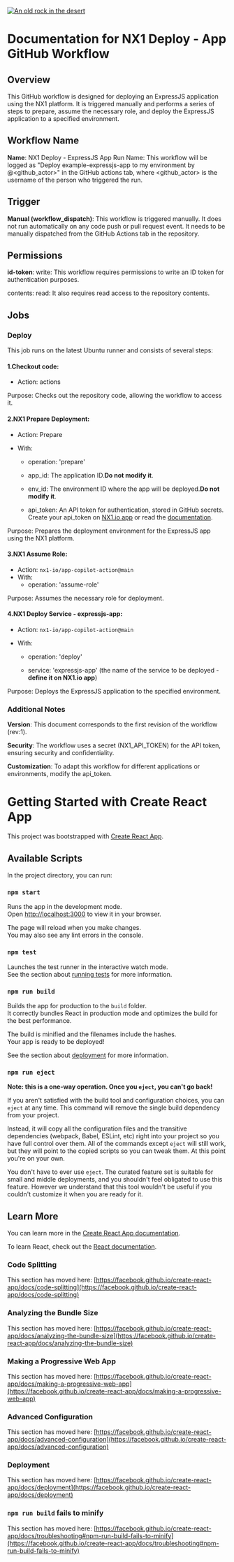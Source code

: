 [![An old rock in the desert](https://assets-global.website-files.com/64c733db66ebf722f72bea5f/659b56a81b3593da28afb1f0_nx1-logo.svg "NX1.io")](https://nx1.io)


# Documentation for NX1 Deploy - App GitHub Workflow

## Overview
This GitHub workflow is designed for deploying an ExpressJS application using the NX1 platform. It is triggered manually and performs a series of steps to prepare, assume the necessary role, and deploy the ExpressJS application to a specified environment.

## Workflow Name

**Name**: NX1 Deploy - ExpressJS App
Run Name: This workflow will be logged as "Deploy example-expressjs-app to my environment by @<github_actor>" in the GitHub actions tab, where <github_actor> is the username of the person who triggered the run.

## Trigger

**Manual (workflow_dispatch)**: This workflow is triggered manually. It does not run automatically on any code push or pull request event. It needs to be manually dispatched from the GitHub Actions tab in the repository.

## Permissions

**id-token**: write: This workflow requires permissions to write an ID token for authentication purposes.

contents: read: It also requires read access to the repository contents.

## Jobs

### Deploy

This job runs on the latest Ubuntu runner and consists of several steps:

#### 1.**Checkout code**:

- Action: actions

Purpose: Checks out the repository code, allowing the workflow to access it.

#### 2.**NX1 Prepare Deployment**:

- Action: Prepare
- With:

    - operation: 'prepare'

    - app_id: The application ID.**Do not modify it**.

    - env_id: The environment ID where the app will be deployed.**Do not modify it**. 

    - api_token: An API token for authentication, stored in GitHub secrets. Create your api_token on [NX1.io app](https://app.nx1.io/) or read the [documentation](https://docs.nx1.io/).

Purpose: Prepares the deployment environment for the ExpressJS app using the NX1 platform.

#### 3.**NX1 Assume Role**:

- Action: `nx1-io/app-copilot-action@main`
- With:
    - operation: 'assume-role'

Purpose: Assumes the necessary role for deployment.

#### 4.**NX1 Deploy Service - expressjs-app**:

- Action: `nx1-io/app-copilot-action@main`
- With:

    - operation: 'deploy'

    - service: 'expressjs-app' (the name of the service to be deployed -**define it on NX1.io app**)

Purpose: Deploys the ExpressJS application to the specified environment.

### Additional Notes

**Version**: This document corresponds to the first revision of the workflow (rev:1).

**Security**: The workflow uses a secret (NX1_API_TOKEN) for the API token, ensuring security and confidentiality.

**Customization**: To adapt this workflow for different applications or environments, modify the api_token.



# Getting Started with Create React App

This project was bootstrapped with [Create React App](https://github.com/facebook/create-react-app).

## Available Scripts

In the project directory, you can run:

### `npm start`

Runs the app in the development mode.\
Open [http://localhost:3000](http://localhost:3000) to view it in your browser.

The page will reload when you make changes.\
You may also see any lint errors in the console.

### `npm test`

Launches the test runner in the interactive watch mode.\
See the section about [running tests](https://facebook.github.io/create-react-app/docs/running-tests) for more information.

### `npm run build`

Builds the app for production to the `build` folder.\
It correctly bundles React in production mode and optimizes the build for the best performance.

The build is minified and the filenames include the hashes.\
Your app is ready to be deployed!

See the section about [deployment](https://facebook.github.io/create-react-app/docs/deployment) for more information.

### `npm run eject`

**Note: this is a one-way operation. Once you `eject`, you can't go back!**

If you aren't satisfied with the build tool and configuration choices, you can `eject` at any time. This command will remove the single build dependency from your project.

Instead, it will copy all the configuration files and the transitive dependencies (webpack, Babel, ESLint, etc) right into your project so you have full control over them. All of the commands except `eject` will still work, but they will point to the copied scripts so you can tweak them. At this point you're on your own.

You don't have to ever use `eject`. The curated feature set is suitable for small and middle deployments, and you shouldn't feel obligated to use this feature. However we understand that this tool wouldn't be useful if you couldn't customize it when you are ready for it.

## Learn More

You can learn more in the [Create React App documentation](https://facebook.github.io/create-react-app/docs/getting-started).

To learn React, check out the [React documentation](https://reactjs.org/).

### Code Splitting

This section has moved here: [https://facebook.github.io/create-react-app/docs/code-splitting](https://facebook.github.io/create-react-app/docs/code-splitting)

### Analyzing the Bundle Size

This section has moved here: [https://facebook.github.io/create-react-app/docs/analyzing-the-bundle-size](https://facebook.github.io/create-react-app/docs/analyzing-the-bundle-size)

### Making a Progressive Web App

This section has moved here: [https://facebook.github.io/create-react-app/docs/making-a-progressive-web-app](https://facebook.github.io/create-react-app/docs/making-a-progressive-web-app)

### Advanced Configuration

This section has moved here: [https://facebook.github.io/create-react-app/docs/advanced-configuration](https://facebook.github.io/create-react-app/docs/advanced-configuration)

### Deployment

This section has moved here: [https://facebook.github.io/create-react-app/docs/deployment](https://facebook.github.io/create-react-app/docs/deployment)

### `npm run build` fails to minify

This section has moved here: [https://facebook.github.io/create-react-app/docs/troubleshooting#npm-run-build-fails-to-minify](https://facebook.github.io/create-react-app/docs/troubleshooting#npm-run-build-fails-to-minify)
